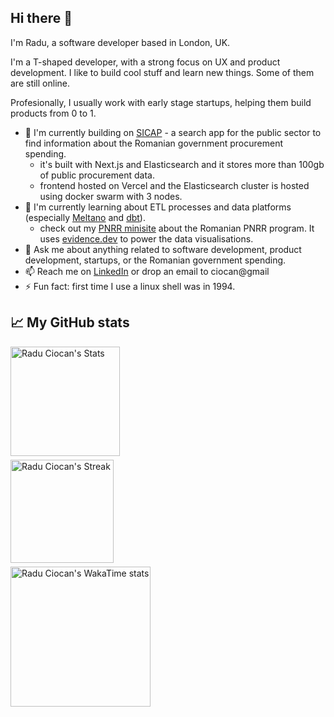 ## Hi there 👋

I'm Radu, a software developer based in London, UK.

I'm a T-shaped developer, with a strong focus on UX and product development.
I like to build cool stuff and learn new things. Some of them are still online.

Profesionally, I usually work with early stage startups, helping them build products from 0 to 1.

- 🔭 I'm currently building on [SICAP](https://sicap.ai) - a search app for the public sector to find information about the Romanian government procurement spending.
  - it's built with Next.js and Elasticsearch and it stores more than 100gb of public procurement data.
  - frontend hosted on Vercel and the Elasticsearch cluster is hosted using docker swarm with 3 nodes.
- 🌱 I'm currently learning about ETL processes and data platforms (especially [Meltano](https://github.com/meltano/meltano) and [dbt](https://github.com/dbt-labs/dbt-core)).
  - check out my [PNRR minisite](https://pnrr.sicap.ai) about the Romanian PNRR program. It uses [evidence.dev](https://evidence.dev/) to power the data visualisations.
- 💬 Ask me about anything related to software development, product development, startups, or the Romanian government spending.
- 📫 Reach me on [LinkedIn](https://www.linkedin.com/in/ciocan/) or drop an email to ciocan@gmail
- ⚡ Fun fact: first time I use a linux shell was in 1994.

## 📈 My GitHub stats

<div class="badges-githubstats">
  <p style="display: flex; flex-direction: column; align-items: flex-start; gap: 6px;">
    <img src="https://github-readme-stats.ciocan.dev/api?username=ciocan&theme=github_dark_dimmed&show_icons=true&hide_border=true&count_private=true" alt="Radu Ciocan's Stats" height="175" >
    <img src="https://github-readme-streak-stats.herokuapp.com?user=ciocan&theme=github_dark_dimmed&hide_border=true&date_format=j%20M%5B%20Y%5D" alt="Radu Ciocan's Streak" height="165">
    <a href="https://wakatime.com/@ciocan" target="_blank">
      <img src="https://github-readme-stats.vercel.app/api/wakatime?username=ciocan&langs_count=14&layout=compact&theme=github_dark_dimmed&hide_border=true" alt="Radu Ciocan's WakaTime stats" height="224">
    </a>
  </p>
</div>
